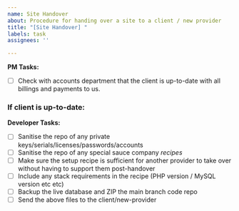 ```yaml
---
name: Site Handover
about: Procedure for handing over a site to a client / new provider
title: "[Site Handover] "
labels: task
assignees: ''

---
```


**PM Tasks:**

- [ ] Check with accounts department that the client is up-to-date with all billings and payments to us.

### If client is up-to-date:

**Developer Tasks:**

- [ ] Sanitise the repo of any private keys/serials/licenses/passwords/accounts 
- [ ] Sanitise the repo of any special sauce company _recipes_
- [ ] Make sure the setup recipe is sufficient for another provider to take over without having to support them post-handover
- [ ] Include any stack requirements in the recipe (PHP version / MySQL version etc etc)
- [ ] Backup the live database and ZIP the main branch code repo
- [ ] Send the above files to the client/new-provider
